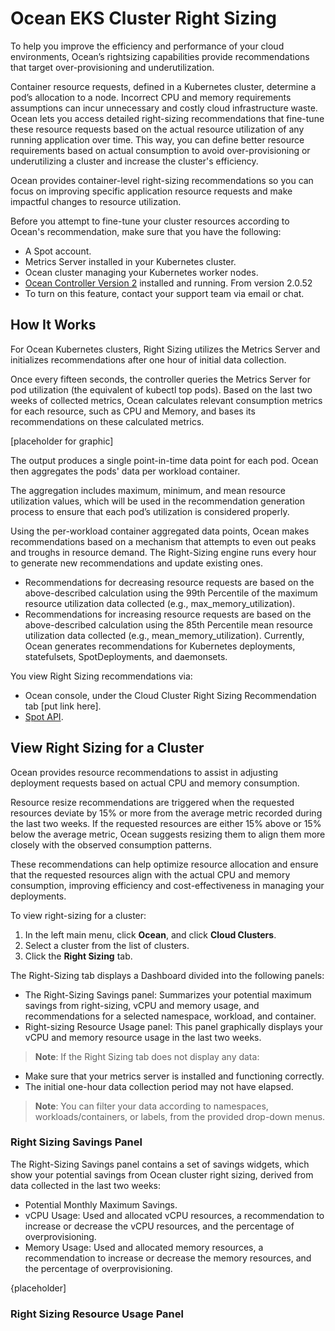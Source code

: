 <meta name=“robots” content=“noindex”>

#  Ocean EKS Cluster Right Sizing 

To help you improve the efficiency and performance of your cloud environments, Ocean’s rightsizing capabilities provide recommendations that target over-provisioning and underutilization. 

Container resource requests, defined in a Kubernetes cluster, determine a pod’s allocation to a node. Incorrect CPU and memory requirements assumptions can incur unnecessary and costly cloud infrastructure waste. Ocean lets you access detailed right-sizing recommendations that fine-tune these resource requests based on the actual resource utilization of any running application over time. This way, you can define better resource requirements based on actual consumption to avoid over-provisioning or underutilizing a cluster and increase the cluster's efficiency. 

Ocean provides container-level right-sizing recommendations so you can focus on improving specific application resource requests and make impactful changes to resource utilization.  

Before you attempt to fine-tune your cluster resources according to Ocean's recommendation, make sure that you have the following: 

*  A Spot account. 
*  Metrics Server installed in your Kubernetes cluster. 
*  Ocean cluster managing your Kubernetes worker nodes. 
*  [Ocean Controller Version 2](https://docs.spot.io/ocean/tutorials/ocean-controller-v2/) installed and running. From version 2.0.52 
*  To turn on this feature, contact your support team via email or chat.

##  How It Works 

For Ocean Kubernetes clusters, Right Sizing utilizes the Metrics Server and initializes recommendations after one hour of initial data collection. 

Once every fifteen seconds, the controller queries the Metrics Server for pod utilization (the equivalent of kubectl top pods). Based on the last two weeks of collected metrics, Ocean calculates relevant consumption metrics for each resource, such as CPU and Memory, and bases its recommendations on these calculated metrics. 

[placeholder for graphic]

The output produces a single point-in-time data point for each pod. Ocean then aggregates the pods' data per workload container. 

The aggregation includes maximum, minimum, and mean resource utilization values, which will be used in the recommendation generation process to ensure that each pod’s utilization is considered properly. 

Using the per-workload container aggregated data points, Ocean makes recommendations based on a mechanism that attempts to even out peaks and troughs in resource demand. The Right-Sizing engine runs every hour to generate new recommendations and update existing ones. 

*  Recommendations for decreasing resource requests are based on the above-described calculation using the 99th Percentile of the maximum resource utilization data collected (e.g., max_memory_utilization). 
*  Recommendations for increasing resource requests are based on the above-described calculation using the 85th Percentile mean resource utilization data collected (e.g., mean_memory_utilization). Currently, Ocean generates recommendations for Kubernetes deployments, statefulsets, SpotDeployments, and daemonsets.

You view Right Sizing recommendations via: 

*  Ocean console, under the Cloud Cluster Right Sizing Recommendation tab [put link here]. 
*  [Spot API](https://docs.spot.io/api/#tag/Ocean-AWS/operation/oceanAwsFilterRightSizingWithFilter).

##  View Right Sizing for a Cluster 

Ocean provides resource recommendations to assist in adjusting deployment requests based on actual CPU and memory consumption. 

Resource resize recommendations are triggered when the requested resources deviate by 15% or more from the average metric recorded during the last two weeks. If the requested resources are either 15% above or 15% below the average metric, Ocean suggests resizing them to align them more closely with the observed consumption patterns. 

These recommendations can help optimize resource allocation and ensure that the requested resources align with the actual CPU and memory consumption, improving efficiency and cost-effectiveness in managing your deployments. 

To view right-sizing for a cluster:   

1.  In the left main menu, click **Ocean**, and click **Cloud Clusters**. 
2.  Select a cluster from the list of clusters. 
3.  Click the **Right Sizing** tab. 

The Right-Sizing tab displays a Dashboard divided into the following panels: 

*  The Right-Sizing Savings panel: Summarizes your potential maximum savings from right-sizing, vCPU and memory usage, and recommendations for a selected namespace, workload, and container. 
*  Right-sizing Resource Usage panel: This panel graphically displays your vCPU and memory resource usage in the last two weeks. 

>**Note**: If the Right Sizing tab does not display any data: 

*  Make sure that your metrics server is installed and functioning correctly. 
*  The initial one-hour data collection period may not have elapsed. 

>**Note**: You can filter your data according to namespaces, workloads/containers, or labels, from the provided drop-down menus.

###  Right Sizing Savings Panel 

The Right-Sizing Savings panel contains a set of savings widgets, which show your potential savings from Ocean cluster right sizing, derived from data collected in the last two weeks:  

*  Potential Monthly Maximum Savings. 
*  vCPU Usage: Used and allocated vCPU resources, a recommendation to increase or decrease the vCPU resources, and the percentage of overprovisioning. 
*  Memory Usage: Used and allocated memory resources, a recommendation to increase or decrease the memory resources, and the percentage of overprovisioning. 

{placeholder]

###  Right Sizing Resource Usage Panel 




